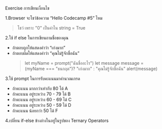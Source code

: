 Exercise การเขียนเงื่อนไข

1.Browser จะโชว์ข้อความ “Hello Codecamp #5” ไหม
> โชว์ เพราะ "0" เป็นค่าใน string = True

2.ใช้ if else ในการเขียนถามชื่อของคุณ
- ถ้าตอบถูกให้แสดงคำว่า “เก่งมาก”
- ถ้าตอบผิดให้แสดงคำว่า “คุณไม่รู้จักชื่อฉัน”
    > let myName = prompt("ฉันชื่ออะไร")
      let message
      message = (myName === "ธนกฤต")? "เก่งมาก" : "คุณไม่รู้จักชื่อฉัน"
      alert(message)





3.ใช้ prompt ในการรับคะแนนมาคำนวณเกรด
- ถ้าคะแนน มากกว่าเท่ากับ 80    ได้ A
- ถ้าคะแนน อยู่ระหว่าง 70 - 79     ได้ B
- ถ้าคะแนน อยู่ระหว่าง 60 - 69     ได้ C
- ถ้าคะแนน อยู่ระหว่าง 50 - 59     ได้ D
- ถ้าคะแนน น้อยกว่า 50            ได้ F

4.เปลี่ยน if-else ข้างล่างในอยู่ในรูปของ Ternary Operators
